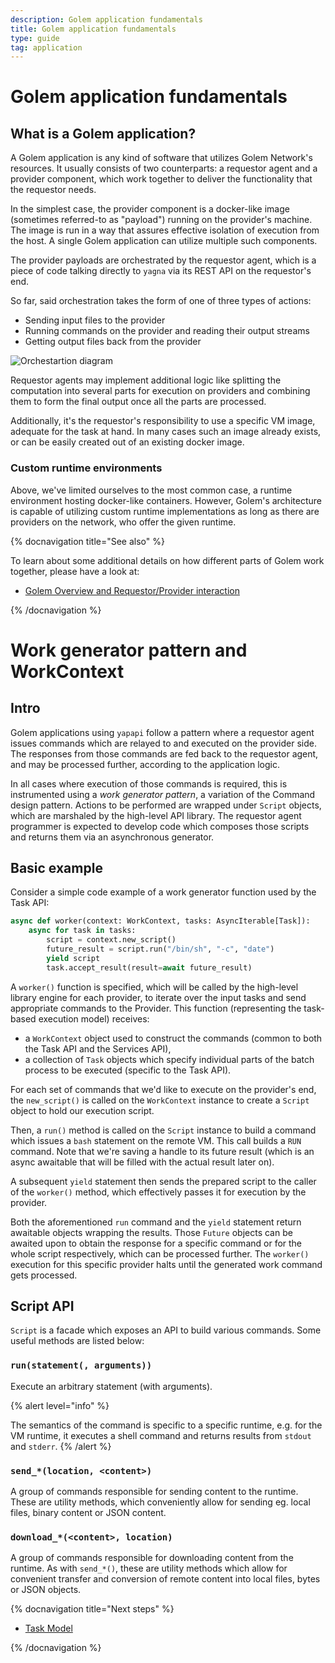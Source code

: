 ```yaml
---
description: Golem application fundamentals
title: Golem application fundamentals
type: guide
tag: application
---
```


# Golem application fundamentals

## What is a Golem application?

A Golem application is any kind of software that utilizes Golem Network's resources.
It usually consists of two counterparts: a requestor agent and a provider component, which work together to deliver the functionality that the requestor needs.

In the simplest case, the provider component is a docker-like image (sometimes referred-to as "payload") running on the provider's machine.
The image is run in a way that assures effective isolation of execution from the host. A single Golem application can utilize multiple such components.

The provider payloads are orchestrated by the requestor agent, which is a piece of code talking directly to `yagna` via its REST API on the requestor's end.

So far, said orchestration takes the form of one of three types of actions:

- Sending input files to the provider
- Running commands on the provider and reading their output streams
- Getting output files back from the provider

![Orchestartion diagram](/tutorial-05.jpg)

Requestor agents may implement additional logic like splitting the computation into several parts for execution on providers and combining them to form the final output once all the parts are processed.

Additionally, it's the requestor's responsibility to use a specific VM image, adequate for the task at hand.
In many cases such an image already exists, or can be easily created out of an existing docker image.

### Custom runtime environments

Above, we've limited ourselves to the most common case, a runtime environment hosting docker-like containers.
However, Golem's architecture is capable of utilizing custom runtime implementations as long as there are providers on the network, who offer the given runtime.

{% docnavigation title="See also" %}

To learn about some additional details on how different parts of Golem work together, please have a look at:

- [Golem Overview and Requestor/Provider interaction](/docs/golem/overview/)

{% /docnavigation %}

# Work generator pattern and WorkContext

## Intro

Golem applications using `yapapi` follow a pattern where a requestor agent issues commands which are relayed to and executed on the provider side.
The responses from those commands are fed back to the requestor agent, and may be processed further, according to the application logic.

In all cases where execution of those commands is required, this is instrumented using a _work generator pattern_, a variation of the Command design pattern.
Actions to be performed are wrapped under `Script` objects, which are marshaled by the high-level API library. The requestor agent programmer is expected to develop code which composes those scripts and returns them via an asynchronous generator.

## Basic example

Consider a simple code example of a work generator function used by the Task API:

```python
async def worker(context: WorkContext, tasks: AsyncIterable[Task]):
    async for task in tasks:
        script = context.new_script()
        future_result = script.run("/bin/sh", "-c", "date")
        yield script
        task.accept_result(result=await future_result)
```

A `worker()` function is specified, which will be called by the high-level library engine for each provider, to iterate over the input tasks and send appropriate commands to the Provider. This function (representing the task-based execution model) receives:

- a `WorkContext` object used to construct the commands (common to both the Task API and the Services API),
- a collection of `Task` objects which specify individual parts of the batch process to be executed (specific to the Task API).

For each set of commands that we'd like to execute on the provider's end, the `new_script()` is called on the `WorkContext` instance to create a `Script` object to hold our execution script.

Then, a `run()` method is called on the `Script` instance to build a command which issues a `bash` statement on the remote VM. This call builds a `RUN` command. Note that we're saving a handle to its future result (which is an async awaitable that will be filled with the actual result later on).

A subsequent `yield` statement then sends the prepared script to the caller of the `worker()` method, which effectively passes it for execution by the provider.

Both the aforementioned `run` command and the `yield` statement return awaitable objects wrapping the results. Those `Future` objects can be awaited upon to obtain the response for a specific command or for the whole script respectively, which can be processed further. The `worker()` execution for this specific provider halts until the generated work command gets processed.

## Script API

`Script` is a facade which exposes an API to build various commands. Some useful methods are listed below:

### `run(statement(, arguments))`

Execute an arbitrary statement (with arguments).

{% alert level="info" %}

The semantics of the command is specific to a specific runtime, e.g. for the VM runtime, it executes a shell command and returns results from `stdout` and `stderr`.
{% /alert %}

### `send_*(location, <content>)`

A group of commands responsible for sending content to the runtime. These are utility methods, which conveniently allow for sending eg. local files, binary content or JSON content.

### `download_*(<content>, location)`

A group of commands responsible for downloading content from the runtime. As with `send_*()`, these are utility methods which allow for convenient transfer and conversion of remote content into local files, bytes or JSON objects.

{% docnavigation title="Next steps" %}

- [Task Model](/docs/creators/python/guides/task-model)

{% /docnavigation %}
